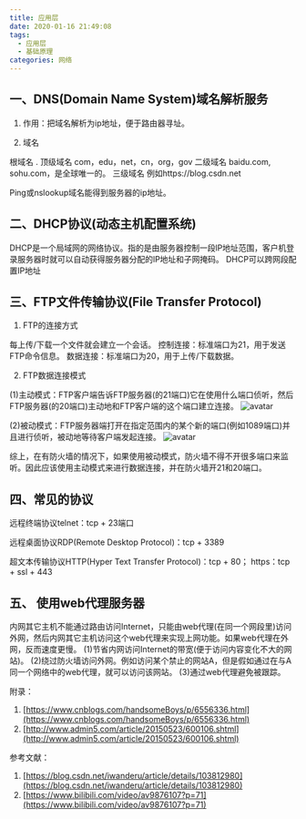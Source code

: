 ```yaml
---
title: 应用层
date: 2020-01-16 21:49:08
tags: 
  - 应用层
  - 基础原理
categories: 网络
---
```

## 一、DNS(Domain Name System)域名解析服务

1. 作用：把域名解析为ip地址，便于路由器寻址。

2. 域名

根域名 .
顶级域名 com，edu，net，cn，org，gov
二级域名 baidu.com, sohu.com，是全球唯一的。
三级域名 例如https://blog.csdn.net

Ping或nslookup域名能得到服务器的ip地址。

## 二、DHCP协议(动态主机配置系统)

DHCP是一个局域网的网络协议。指的是由服务器控制一段lP地址范围，客户机登录服务器时就可以自动获得服务器分配的lP地址和子网掩码。
DHCP可以跨网段配置IP地址

## 三、FTP文件传输协议(File Transfer Protocol)

1. FTP的连接方式

每上传/下载一个文件就会建立一个会话。
控制连接：标准端口为21，用于发送FTP命令信息。
数据连接：标准端口为20，用于上传/下载数据。

2. FTP数据连接模式

(1)主动模式：FTP客户端告诉FTP服务器(的21端口)它在使用什么端口侦听，然后FTP服务器(的20端口)主动地和FTP客户端的这个端口建立连接。
![avatar](https://img2018.cnblogs.com/i-beta/1549437/202001/1549437-20200116213205619-873298003.png)

(2)被动模式：FTP服务器端打开在指定范围内的某个新的端口(例如1089端口)并且进行侦听，被动地等待客户端发起连接。
![avatar](https://img2018.cnblogs.com/i-beta/1549437/202001/1549437-20200116213239615-2104900083.png)

综上，在有防火墙的情况下，如果使用被动模式，防火墙不得不开很多端口来监听。因此应该使用主动模式来进行数据连接，并在防火墙开21和20端口。

## 四、常见的协议

远程终端协议telnet：tcp + 23端口

远程桌面协议RDP(Remote Desktop Protocol)：tcp + 3389

超文本传输协议HTTP(Hyper Text Transfer Protocol)：tcp + 80； https：tcp + ssl + 443

## 五、 使用web代理服务器

内网其它主机不能通过路由访问Internet，只能由web代理(在同一个网段里)访问外网，然后内网其它主机访问这个web代理来实现上网功能。如果web代理在外网，反而速度更慢。
(1)节省内网访问Internet的带宽(便于访问内容变化不大的网站)。
(2)绕过防火墙访问外网。例如访问某个禁止的网站A，但是假如通过在与A同一个网络中的web代理，就可以访问该网站。
(3)通过web代理避免被跟踪。

附录：
1. [https://www.cnblogs.com/handsomeBoys/p/6556336.html](https://www.cnblogs.com/handsomeBoys/p/6556336.html)
2. [http://www.admin5.com/article/20150523/600106.shtml](http://www.admin5.com/article/20150523/600106.shtml)

参考文献：
1. [https://blog.csdn.net/iwanderu/article/details/103812980](https://blog.csdn.net/iwanderu/article/details/103812980)
2. [https://www.bilibili.com/video/av9876107?p=71](https://www.bilibili.com/video/av9876107?p=71)